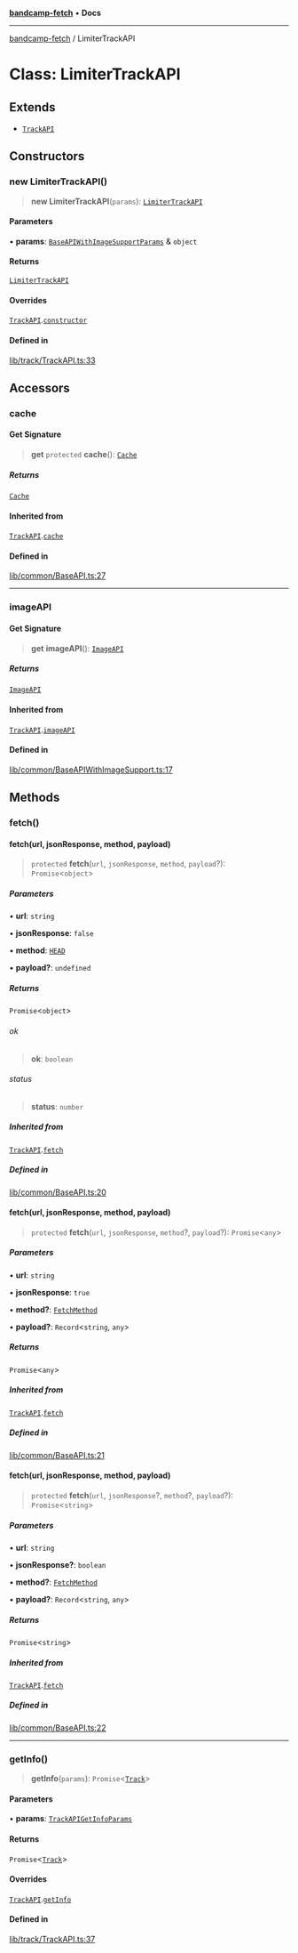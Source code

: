[**bandcamp-fetch**](../README.md) • **Docs**

***

[bandcamp-fetch](../README.md) / LimiterTrackAPI

# Class: LimiterTrackAPI

## Extends

- [`TrackAPI`](TrackAPI.md)

## Constructors

### new LimiterTrackAPI()

> **new LimiterTrackAPI**(`params`): [`LimiterTrackAPI`](LimiterTrackAPI.md)

#### Parameters

• **params**: [`BaseAPIWithImageSupportParams`](../interfaces/BaseAPIWithImageSupportParams.md) & `object`

#### Returns

[`LimiterTrackAPI`](LimiterTrackAPI.md)

#### Overrides

[`TrackAPI`](TrackAPI.md).[`constructor`](TrackAPI.md#constructors)

#### Defined in

[lib/track/TrackAPI.ts:33](https://github.com/patrickkfkan/bandcamp-fetch/blob/e4cb82348d4aab387354625a2433077d57362f73/src/lib/track/TrackAPI.ts#L33)

## Accessors

### cache

#### Get Signature

> **get** `protected` **cache**(): [`Cache`](Cache.md)

##### Returns

[`Cache`](Cache.md)

#### Inherited from

[`TrackAPI`](TrackAPI.md).[`cache`](TrackAPI.md#cache)

#### Defined in

[lib/common/BaseAPI.ts:27](https://github.com/patrickkfkan/bandcamp-fetch/blob/e4cb82348d4aab387354625a2433077d57362f73/src/lib/common/BaseAPI.ts#L27)

***

### imageAPI

#### Get Signature

> **get** **imageAPI**(): [`ImageAPI`](ImageAPI.md)

##### Returns

[`ImageAPI`](ImageAPI.md)

#### Inherited from

[`TrackAPI`](TrackAPI.md).[`imageAPI`](TrackAPI.md#imageapi)

#### Defined in

[lib/common/BaseAPIWithImageSupport.ts:17](https://github.com/patrickkfkan/bandcamp-fetch/blob/e4cb82348d4aab387354625a2433077d57362f73/src/lib/common/BaseAPIWithImageSupport.ts#L17)

## Methods

### fetch()

#### fetch(url, jsonResponse, method, payload)

> `protected` **fetch**(`url`, `jsonResponse`, `method`, `payload`?): `Promise`\<`object`\>

##### Parameters

• **url**: `string`

• **jsonResponse**: `false`

• **method**: [`HEAD`](../enumerations/FetchMethod.md#head)

• **payload?**: `undefined`

##### Returns

`Promise`\<`object`\>

###### ok

> **ok**: `boolean`

###### status

> **status**: `number`

##### Inherited from

[`TrackAPI`](TrackAPI.md).[`fetch`](TrackAPI.md#fetch)

##### Defined in

[lib/common/BaseAPI.ts:20](https://github.com/patrickkfkan/bandcamp-fetch/blob/e4cb82348d4aab387354625a2433077d57362f73/src/lib/common/BaseAPI.ts#L20)

#### fetch(url, jsonResponse, method, payload)

> `protected` **fetch**(`url`, `jsonResponse`, `method`?, `payload`?): `Promise`\<`any`\>

##### Parameters

• **url**: `string`

• **jsonResponse**: `true`

• **method?**: [`FetchMethod`](../enumerations/FetchMethod.md)

• **payload?**: `Record`\<`string`, `any`\>

##### Returns

`Promise`\<`any`\>

##### Inherited from

[`TrackAPI`](TrackAPI.md).[`fetch`](TrackAPI.md#fetch)

##### Defined in

[lib/common/BaseAPI.ts:21](https://github.com/patrickkfkan/bandcamp-fetch/blob/e4cb82348d4aab387354625a2433077d57362f73/src/lib/common/BaseAPI.ts#L21)

#### fetch(url, jsonResponse, method, payload)

> `protected` **fetch**(`url`, `jsonResponse`?, `method`?, `payload`?): `Promise`\<`string`\>

##### Parameters

• **url**: `string`

• **jsonResponse?**: `boolean`

• **method?**: [`FetchMethod`](../enumerations/FetchMethod.md)

• **payload?**: `Record`\<`string`, `any`\>

##### Returns

`Promise`\<`string`\>

##### Inherited from

[`TrackAPI`](TrackAPI.md).[`fetch`](TrackAPI.md#fetch)

##### Defined in

[lib/common/BaseAPI.ts:22](https://github.com/patrickkfkan/bandcamp-fetch/blob/e4cb82348d4aab387354625a2433077d57362f73/src/lib/common/BaseAPI.ts#L22)

***

### getInfo()

> **getInfo**(`params`): `Promise`\<[`Track`](../interfaces/Track.md)\>

#### Parameters

• **params**: [`TrackAPIGetInfoParams`](../interfaces/TrackAPIGetInfoParams.md)

#### Returns

`Promise`\<[`Track`](../interfaces/Track.md)\>

#### Overrides

[`TrackAPI`](TrackAPI.md).[`getInfo`](TrackAPI.md#getinfo)

#### Defined in

[lib/track/TrackAPI.ts:37](https://github.com/patrickkfkan/bandcamp-fetch/blob/e4cb82348d4aab387354625a2433077d57362f73/src/lib/track/TrackAPI.ts#L37)
